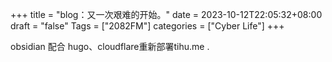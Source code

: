 +++
title = "blog：又一次艰难的开始。"
date = 2023-10-12T22:05:32+08:00
draft = "false"
Tags = ["2082FM"]
categories = ["Cyber Life"]
+++

obsidian 配合 hugo、cloudflare重新部署tihu.me .
